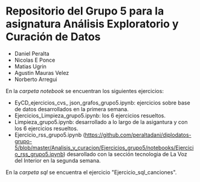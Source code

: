 # Repositorio del Grupo 5 para la asignatura Análisis Exploratorio y Curación de Datos

* Daniel Peralta
* Nicolas E Ponce
* Matias Ugrin
* Agustin Mauras Velez
* Norberto Arregui


En la *carpeta notebook* se encuentran los siguientes ejercicios:
* EyCD_ejercicios_cvs_ json_grafos_grupo5.ipynb: ejercicios sobre base de datos desarrollados en la primera semana.
* Ejercicios_Limpieza_grupo5.ipynb: los 6 ejercicios resueltos.
* Limpieza_grupo5.ipynb: desarrollado a lo largo de la asigantura y con los 6 ejercicios resueltos.
* Ejercicio_rss_grupo5.ipynb (https://github.com/peraltadani/diplodatos-grupo-5/blob/master/Analisis_y_curacion/Ejercicios_grupo5/notebooks/Ejercicio_rss_grupo5.ipynb) desarollado con la sección tecnologia de La Voz del Interior en la segunda semana.

En la *carpeta sql* se encuentra el ejercicio "Ejercicio_sql_canciones".

